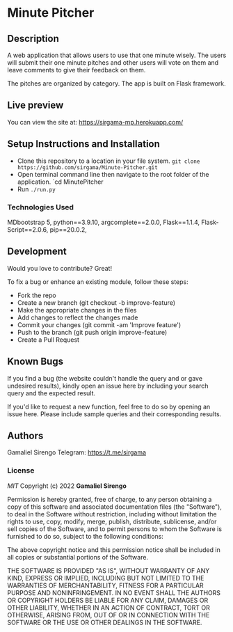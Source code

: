 # Minute Pitcher

## Description

A web application that allows users to use that one minute wisely. The users will submit their one minute pitches and other users will vote on them and leave comments to give their feedback on them.

The pitches are organized by category. The app is built on Flask framework.

## Live preview

You can view the site at: <https://sirgama-mp.herokuapp.com/>

## Setup Instructions and Installation

- Clone this repository to a location in your file system. `git clone https://github.com/sirgama/Minute-Pitcher.git`
- Open terminal command line then navigate to the root folder of the application. `cd MinutePitcher
- Run `./run.py`

### Technologies Used

MDbootstrap 5,
python==3.9.10,
argcomplete==2.0.0,
Flask==1.1.4,
Flask-Script==2.0.6,
pip==20.0.2,

## Development

Would you love to contribute? Great!

To fix a bug or enhance an existing module, follow these steps:

- Fork the repo
- Create a new branch (git checkout -b improve-feature)
- Make the appropriate changes in the files
- Add changes to reflect the changes made
- Commit your changes (git commit -am 'Improve feature')
- Push to the branch (git push origin improve-feature)
- Create a Pull Request

## Known Bugs

If you find a bug (the website couldn't handle the query and or gave undesired results), kindly open an issue here by including your search query and the expected result.

If you'd like to request a new function, feel free to do so by opening an issue here. Please include sample queries and their corresponding results.

## Authors

Gamaliel Sirengo
Telegram: <https://t.me/sirgama>

### License

*MIT*
Copyright (c) 2022 **Gamaliel Sirengo**

Permission is hereby granted, free of charge, to any person obtaining a copy of this software and associated documentation files (the "Software"), to deal in the Software without restriction, including without limitation the rights to use, copy, modify, merge, publish, distribute, sublicense, and/or sell copies of the Software, and to permit persons to whom the Software is furnished to do so, subject to the following conditions:

The above copyright notice and this permission notice shall be included in all copies or substantial portions of the Software.

THE SOFTWARE IS PROVIDED "AS IS", WITHOUT WARRANTY OF ANY KIND, EXPRESS OR IMPLIED, INCLUDING BUT NOT LIMITED TO THE WARRANTIES OF MERCHANTABILITY, FITNESS FOR A PARTICULAR PURPOSE AND NONINFRINGEMENT. IN NO EVENT SHALL THE AUTHORS OR COPYRIGHT HOLDERS BE LIABLE FOR ANY CLAIM, DAMAGES OR OTHER LIABILITY, WHETHER IN AN ACTION OF CONTRACT, TORT OR OTHERWISE, ARISING FROM, OUT OF OR IN CONNECTION WITH THE SOFTWARE OR THE USE OR OTHER DEALINGS IN THE SOFTWARE.
